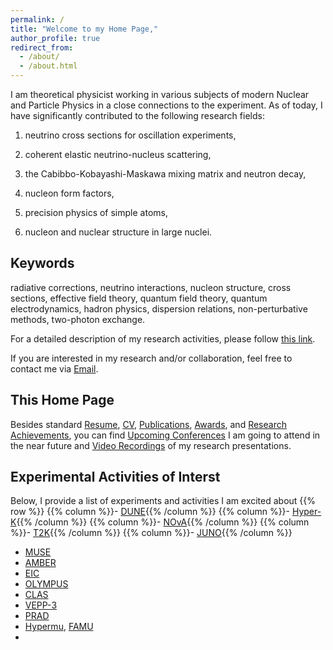 ```yaml
---
permalink: /
title: "Welcome to my Home Page,"
author_profile: true
redirect_from: 
  - /about/
  - /about.html
---
```


I am theoretical physicist working in various subjects of modern Nuclear and Particle Physics in a close connections to the experiment. As of today, I have significantly contributed to the following research fields: 

1) neutrino cross sections for oscillation experiments,

2) coherent elastic neutrino-nucleus scattering,

3) the Cabibbo-Kobayashi-Maskawa mixing matrix and neutron decay,
  
4) nucleon form factors,

5) precision physics of simple atoms,

6) nucleon and nuclear structure in large nuclei.

Keywords
------
radiative corrections, neutrino interactions, nucleon structure, cross sections, effective field theory, quantum field theory, quantum electrodynamics, hadron physics, dispersion relations, non-perturbative methods, two-photon exchange.

For a detailed description of my research activities, please follow [this link](https://tomalak7.github.io/achievements).

If you are interested in my research and/or collaboration, feel free to contact me via [Email](mailto:sashatomalak@icloud.com).

This Home Page
------

Besides standard [Resume](https://tomalak7.github.io/resume), [CV](https://tomalak7.github.io/cv), [Publications](https://tomalak7.github.io/publications), [Awards](https://tomalak7.github.io/awards), and [Research Achievements](https://tomalak7.github.io/achievements), you can find [Upcoming Conferences](https://tomalak7.github.io/conferences) I am going to attend in the near future and [Video Recordings](https://tomalak7.github.io/records) of my research presentations.


Experimental Activities of Interst
------

Below, I provide a list of experiments and activities I am excited about
{{% row %}}
{{% column %}}- [DUNE](https://www.dunescience.org){{% /column %}}
{{% column %}}- [Hyper-K](https://www-sk.icrr.u-tokyo.ac.jp/en/hk/){{% /column %}}
{{% column %}}- [NOvA](https://novaexperiment.fnal.gov){{% /column %}}
{{% column %}}- [T2K](https://t2k-experiment.org){{% /column %}}
{{% column %}}- [JUNO](http://juno.ihep.cas.cn){{% /column %}}
- [MUSE](https://www.physics.rutgers.edu/~rgilman/elasticmup/)
- [AMBER](https://amber.web.cern.ch)
- [EIC](https://www.bnl.gov/eic/)
- [OLYMPUS](https://web.mit.edu/olympus/)
- [CLAS](https://www.jlab.org/physics/hall-b/clas)
- [VEPP-3](https://v4.inp.nsk.su/vepp3/index.en.html)
- [PRAD](https://www.jlab.org/prad/collaboration.html)
- [Hypermu](https://www.psi.ch/en/ltp/hypermu), [FAMU](https://web.infn.it/FAMU/the-project/)
- 

<!---
Projects and Jobs
------
If you are highly motivated-bachelor/master/PhD student, or postdocs and seeking for opportunities to continue research, please do not hesitate to contact me via [Email](mailto:sashatomalak@icloud.com).
--->

